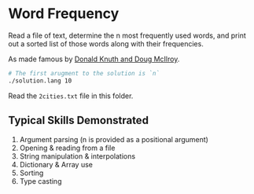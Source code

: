 # Word Frequency

Read a file of text, determine the n most frequently used words, and print out a sorted list of those words along with their frequencies.

As made famous by [Donald Knuth and Doug McIlroy](http://www.leancrew.com/all-this/2011/12/more-shell-less-egg).

```sh
# The first arugment to the solution is `n`
./solution.lang 10
```

Read the `2cities.txt` file in this folder.

## Typical Skills Demonstrated

1. Argument parsing (n is provided as a positional argument)
2. Opening & reading from a file
3. String manipulation & interpolations
4. Dictionary & Array use
5. Sorting
6. Type casting
